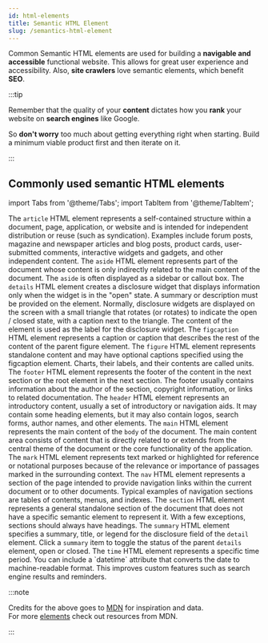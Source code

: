 ```yaml
---
id: html-elements
title: Semantic HTML Element
slug: /semantics-html-element
---
```


Common Semantic HTML elements are used for building a **navigable and accessible** functional website. This allows for great user experience and accessibility. Also, **site crawlers** love semantic elements, which benefit **SEO**.

:::tip

Remember that the quality of your **content** dictates how you **rank** your website on **search engines** like Google.

So **don't worry** too much about getting everything right when starting. Build a minimum viable product first and then iterate on it.

:::

## Commonly used semantic HTML elements

import Tabs from '@theme/Tabs';
import TabItem from '@theme/TabItem';

<Tabs>
  <TabItem value="article" label="<article>" default>
    The <code>article</code> HTML element represents a self-contained structure within a document, page, application, or website and is intended for independent distribution or reuse (such as syndication). Examples include forum posts, magazine and newspaper articles and blog posts, product cards, user-submitted comments, interactive widgets and gadgets, and other independent content. 
  </TabItem>
  <TabItem value="aside" label="<aside>" default>
    The <code>aside</code> HTML element represents part of the document whose content is only indirectly related to the main content of the document. The <code>aside</code> is often displayed as a sidebar or callout box. 
  </TabItem>
  <TabItem value="details" label="<details>" default>
    The <code>details</code> HTML element creates a disclosure widget that displays information only when the widget is in the "open" state. A summary or description must be provided on the element. Normally, disclosure widgets are displayed on the screen with a small triangle that rotates (or rotates) to indicate the open / closed state, with a caption next to the triangle. The content of the element is used as the label for the disclosure widget. 
  </TabItem>
  <TabItem value="figcaption" label="<figcaption>" default>
    The <code>figcaption</code> HTML element represents a caption or caption that describes the rest of the content of the parent figure element. 
  </TabItem>
  <TabItem value="figure" label="<figure>" default>
    The <code>figure</code> HTML element represents standalone content and may have optional captions specified using the figcaption element. Charts, their labels, and their contents are called units. 
  </TabItem>
  <TabItem value="footer" label="<footer>" default>
    The <code>footer</code> HTML element represents the footer of the content in the next section or the root element in the next section. The footer usually contains information about the author of the section, copyright information, or links to related documentation. 
  </TabItem>
</Tabs>

<Tabs>
  <TabItem value="header" label="<header>" default>
    The <code>header</code> HTML element represents an introductory content, usually a set of introductory or navigation aids. It may contain some heading elements, but it may also contain logos, search forms, author names, and other elements. 
  </TabItem>
  <TabItem value="main" label="<main>" default>
    The <code>main</code> HTML element represents the main content of the <code>body</code> of the document. The main content area consists of content that is directly related to or extends from the central theme of the document or the core functionality of the application. 
  </TabItem>
  <TabItem value="mark" label="<mark>" default>
    The <code>mark</code> HTML element represents text marked or highlighted for reference or notational purposes because of the relevance or importance of passages marked in the surrounding context.
  </TabItem>
  <TabItem value="nav" label="<nav>" default>
    The <code>nav</code> HTML element represents a section of the page intended to provide navigation links within the current document or to other documents. Typical examples of navigation sections are tables of contents, menus, and indexes. 
  </TabItem>
  <TabItem value="section" label="<section>" default>
    The <code>section</code> HTML element represents a general standalone section of the document that does not have a specific semantic element to represent it. With a few exceptions, sections should always have headings. 
  </TabItem>
  <TabItem value="summary" label="<summary>" default>
    The <code>summary</code> HTML element specifies a summary, title, or legend for the disclosure field of the <code>detail</code> element. Click a <code>summary</code> item to toggle the status of the parent <code>details</code> element, open or closed. 
  </TabItem>
  <TabItem value="time" label="<time>" default>
    The <code>time</code> HTML element represents a specific time period. You can include a `datetime` attribute that converts the date to machine-readable format. This improves custom features such as search engine results and reminders.
  </TabItem>
</Tabs>


:::note

Credits for the above goes to [MDN](https://developer.mozilla.org/en-US/docs/Web/HTML/Element) for inspiration and data.  
For more [elements](https://developer.mozilla.org/en-US/docs/Web/HTML/Element) check out resources from MDN.

:::

